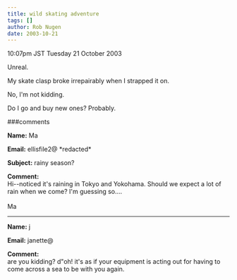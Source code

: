 ```yaml
---
title: wild skating adventure
tags: []
author: Rob Nugen
date: 2003-10-21
---
```


<p class=date>10:07pm JST Tuesday 21 October 2003</p>

<p>Unreal.</p>

<p>My skate clasp broke irrepairably when I strapped it on.</p>

<p>No, I'm not kidding.</p>

<p>Do I go and buy new ones?  Probably.</p>

###comments

<p><b>Name:</b> Ma

<p><b>Email:</b> ellisfile2@ *redacted*

<p><b>Subject:</b> rainy season?

<p><b>Comment:</b>
<br>Hi--noticed it's raining in Tokyo and Yokohama. Should we expect a lot of rain when we come? I'm guessing so....<br>
<br>
Ma

<p><hr></p>


<p><b>Name:</b> j

<p><b>Email:</b> janette@

<p><b>Comment:</b>
<br>are you kidding? d"oh! it's as if your equipment is acting out for having to come across a sea to be with you again. 

